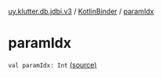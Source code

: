 [uy.klutter.db.jdbi.v3](../index.md) / [KotlinBinder](index.md) / [paramIdx](.)


# paramIdx

`val paramIdx: Int` [(source)](https://github.com/kohesive/klutter/blob/master/db-jdbi-v3-jdk8/src/main/kotlin/uy/klutter/db/jdbi/v3/KotlinBinder.kt#L17)


